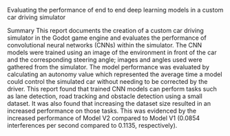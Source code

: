Evaluating the performance of end to end deep learning
models in a custom car driving simulator

Summary
This report documents the creation of a custom car driving simulator in the Godot game engine and
evaluates the performance of convolutional neural networks (CNNs) within the simulator. The CNN
models were trained using an image of the environment in front of the car and the corresponding
steering angle; images and angles used were gathered from the simulator. The model performance
was evaluated by calculating an autonomy value which represented the average time a model could
control the simulated car without needing to be corrected by the driver. This report found that
trained CNN models can perform tasks such as lane detection, road tracking and obstacle detection
using a small dataset. It was also found that increasing the dataset size resulted in an increased
performance on those tasks. This was evidenced by the increased performance of Model V2
compared to Model V1 (0.0854 interferences per second compared to 0.1135, respectively).
